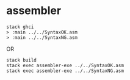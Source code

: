 # assembler

```
stack ghci
> :main ../../SyntaxOK.asm
> :main ../../SyntaxNG.asm
```
OR
```
stack build
stack exec assembler-exe ../../SyntaxOK.asm
stack exec assembler-exe ../../SyntaxNG.asm
```
